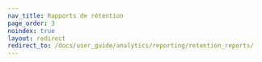 ```yaml
---
nav_title: Rapports de rétention
page_order: 3
noindex: true
layout: redirect
redirect_to: /docs/user_guide/analytics/reporting/retention_reports/
---
```


